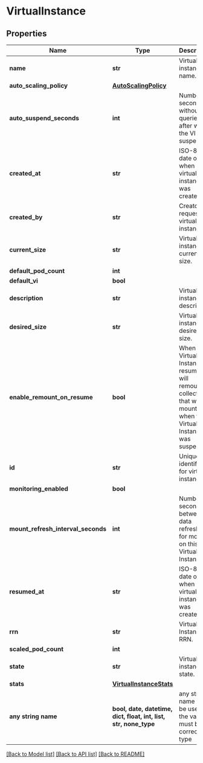 # VirtualInstance


## Properties
Name | Type | Description | Notes
------------ | ------------- | ------------- | -------------
**name** | **str** | Virtual instance name. | 
**auto_scaling_policy** | [**AutoScalingPolicy**](AutoScalingPolicy.md) |  | [optional] 
**auto_suspend_seconds** | **int** | Number of seconds without queries after which the VI is suspended | [optional] 
**created_at** | **str** | ISO-8601 date of when virtual instance was created. | [optional] 
**created_by** | **str** | Creator of requested virtual instance. | [optional] 
**current_size** | **str** | Virtual instance current size. | [optional] [readonly] 
**default_pod_count** | **int** |  | [optional] 
**default_vi** | **bool** |  | [optional] 
**description** | **str** | Virtual instance description. | [optional] 
**desired_size** | **str** | Virtual instance desired size. | [optional] [readonly] 
**enable_remount_on_resume** | **bool** | When a Virtual Instance is resumed, it will remount all collections that were mounted when the Virtual Instance was suspended. | [optional] 
**id** | **str** | Unique identifier for virtual instance. | [optional] 
**monitoring_enabled** | **bool** |  | [optional] 
**mount_refresh_interval_seconds** | **int** | Number of seconds between data refreshes for mounts on this Virtual Instance | [optional] 
**resumed_at** | **str** | ISO-8601 date of when virtual instance was created. | [optional] 
**rrn** | **str** | Virtual Instance RRN. | [optional] 
**scaled_pod_count** | **int** |  | [optional] 
**state** | **str** | Virtual instance state. | [optional] 
**stats** | [**VirtualInstanceStats**](VirtualInstanceStats.md) |  | [optional] 
**any string name** | **bool, date, datetime, dict, float, int, list, str, none_type** | any string name can be used but the value must be the correct type | [optional]

[[Back to Model list]](../README.md#documentation-for-models) [[Back to API list]](../README.md#documentation-for-api-endpoints) [[Back to README]](../README.md)


